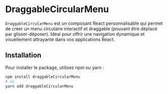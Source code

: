 # DraggableCircularMenu

`DraggableCircularMenu` est un composant React personnalisable qui permet de créer un menu circulaire interactif et draggable (pouvant être déplacé par glisser-déposer). Idéal pour offrir une navigation dynamique et visuellement attrayante dans vos applications React.

## Installation

Pour installer le package, utilisez npm ou yarn :

```bash
npm install draggableCircularMenu
# ou
yarn add draggableCircularMenu
